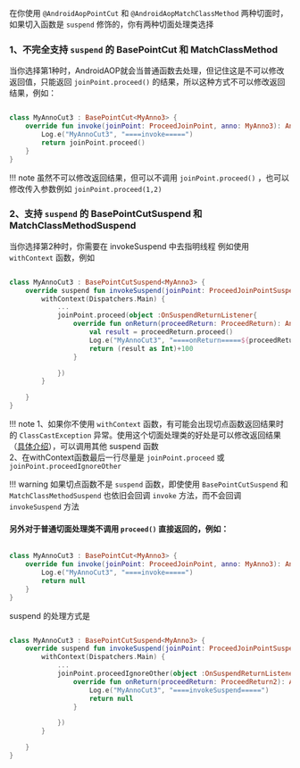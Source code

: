 在你使用 `@AndroidAopPointCut` 和 `@AndroidAopMatchClassMethod` 两种切面时，如果切入函数是 `suspend` 修饰的，你有两种切面处理类选择

### 1、不完全支持 `suspend` 的 BasePointCut 和 MatchClassMethod


当你选择第1种时，AndroidAOP就会当普通函数去处理，但记住这是不可以修改返回值，只能返回 `joinPoint.proceed()` 的结果，所以这种方式不可以修改返回结果，例如：

```kotlin

class MyAnnoCut3 : BasePointCut<MyAnno3> {
    override fun invoke(joinPoint: ProceedJoinPoint, anno: MyAnno3): Any? {
        Log.e("MyAnnoCut3", "====invoke=====")
        return joinPoint.proceed()
    }
}
```

!!! note
    虽然不可以修改返回结果，但可以不调用 `joinPoint.proceed()` ，也可以修改传入参数例如 `joinPoint.proceed(1,2)`


### 2、支持 `suspend` 的 BasePointCutSuspend 和 MatchClassMethodSuspend

当你选择第2种时，你需要在 invokeSuspend 中去指明线程 例如使用 `withContext` 函数，例如

```kotlin

class MyAnnoCut3 : BasePointCutSuspend<MyAnno3> {
    override suspend fun invokeSuspend(joinPoint: ProceedJoinPointSuspend, anno: MyAnno3) {
        withContext(Dispatchers.Main) {
            ...
            joinPoint.proceed(object :OnSuspendReturnListener{
                override fun onReturn(proceedReturn: ProceedReturn): Any? {
                    val result = proceedReturn.proceed()
                    Log.e("MyAnnoCut3", "====onReturn=====${proceedReturn.returnType},result=$result")
                    return (result as Int)+100
                }

            })
        }

    }
}
```

!!! note
    1、如果你不使用 `withContext` 函数，有可能会出现切点函数返回结果时的 `ClassCastException` 异常。使用这个切面处理类的好处是可以修改返回结果（[具体介绍](https://github.com/FlyJingFish/AndroidAOP/wiki/%E5%88%87%E7%82%B9%E6%96%B9%E6%B3%95%E8%BF%94%E5%9B%9E%E5%80%BC#suspend-%E5%87%BD%E6%95%B0)），可以调用其他 suspend 函数 <br>
    2、在withContext函数最后一行尽量是 `joinPoint.proceed` 或 `joinPoint.proceedIgnoreOther`

!!! warning
    如果切点函数不是 `suspend` 函数，即使使用 `BasePointCutSuspend` 和 `MatchClassMethodSuspend` 也依旧会回调 `invoke` 方法，而不会回调 `invokeSuspend` 方法

#### 另外对于普通切面处理类不调用 `proceed()` 直接返回的，例如：

```kotlin

class MyAnnoCut3 : BasePointCut<MyAnno3> {
    override fun invoke(joinPoint: ProceedJoinPoint, anno: MyAnno3): Any? {
        Log.e("MyAnnoCut3", "====invoke=====")
        return null
    }
}
```
suspend 的处理方式是

```kotlin

class MyAnnoCut3 : BasePointCutSuspend<MyAnno3> {
    override suspend fun invokeSuspend(joinPoint: ProceedJoinPointSuspend, anno: MyAnno3) {
        withContext(Dispatchers.Main) {
            ...
            joinPoint.proceedIgnoreOther(object :OnSuspendReturnListener2{
                override fun onReturn(proceedReturn: ProceedReturn2): Any? {
                    Log.e("MyAnnoCut3", "====invokeSuspend=====")
                    return null
                }

            })
        }

    }
}
```
 
